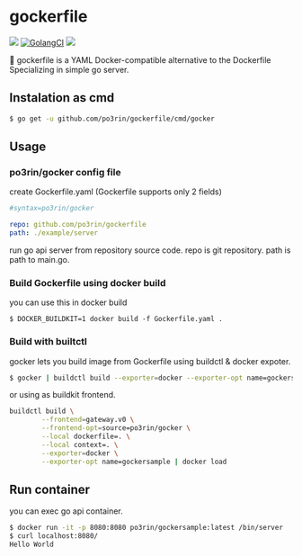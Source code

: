 # gockerfile

<img src="https://img.shields.io/badge/go-v1.12-blue.svg"/> [![GolangCI](https://golangci.com/badges/github.com/po3rin/gockerfile.svg)](https://golangci.com) <a href="https://codeclimate.com/github/po3rin/gockerfile/maintainability"> <a href="https://codeclimate.com/github/po3rin/gockerfile/maintainability"><img src="https://api.codeclimate.com/v1/badges/7cc6dbab602cfd7e2e9a/maintainability" /></a>

:whale:
gockerfile is a YAML Docker-compatible alternative to the Dockerfile Specializing in simple go server.

## Instalation as cmd

```bash
$ go get -u github.com/po3rin/gockerfile/cmd/gocker
```

## Usage

### po3rin/gocker config file

create Gockerfile.yaml (Gockerfile supports only 2 fields)

```yaml
#syntax=po3rin/gocker

repo: github.com/po3rin/gockerfile
path: ./example/server
```

run go api server from repository source code. repo is git repository. path is path to main.go.

### Build Gockerfile using docker build

you can use this in docker build

```
$ DOCKER_BUILDKIT=1 docker build -f Gockerfile.yaml .
```

### Build with builtctl

gocker lets you build image from Gockerfile using buildctl & docker expoter.

```bash
$ gocker | buildctl build --exporter=docker --exporter-opt name=gockersample | docker load
```

or using as buildkit frontend.

```bash
buildctl build \
		--frontend=gateway.v0 \
		--frontend-opt=source=po3rin/gocker \
		--local dockerfile=. \
		--local context=. \
		--exporter=docker \
		--exporter-opt name=gockersample | docker load
```

## Run container

you can exec go api container.

```bash
$ docker run -it -p 8080:8080 po3rin/gockersample:latest /bin/server
$ curl localhost:8080/
Hello World
```
